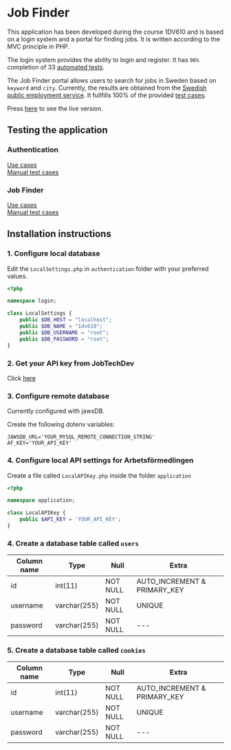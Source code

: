 # Job Finder

This application has been developed during the course 1DV610 and is based on a login system and a portal for finding jobs. It is written according to the MVC principle in PHP.

The login system provides the ability to login and register. It has `96%` completion of 33 [automated tests](http://csquiz.lnu.se:25083/index.php).

The Job Finder portal allows users to search for jobs in Sweden based on `keyword` and `city`. Currently, the results are obtained from the [Swedish public employment service](https://arbetsformedlingen.se/). It fullfills 100% of the provided [test cases](https://github.com/WPUtvecklare/1dv610/wiki/Test-Cases-for-JobFinder).

Press [here](https://ab224qr-1dv610-lab-2.herokuapp.com/) to see the live version.

## Testing the application

### Authentication

[Use cases](https://github.com/WPUtvecklare/1dv610/wiki/Use-Cases-for-Authentication)  
[Manual test cases](https://github.com/WPUtvecklare/1dv610/wiki/Test-Cases-for-Authentication)

### Job Finder

[Use cases](https://github.com/WPUtvecklare/1dv610/wiki/Use-Cases-for-JobFinder)  
[Manual test cases](https://github.com/WPUtvecklare/1dv610/wiki/Test-Cases-for-JobFinder)

## Installation instructions

### 1. Configure local database

Edit the `LocalSettings.php` in `authentication` folder with your preferred values.

```php
<?php

namespace login;

class LocalSettings {
    public $DB_HOST = "localhost";
    public $DB_NAME = "1dv610";
    public $DB_USERNAME = "root";
    public $DB_PASSWORD = "root";
}
```

### 2. Get your API key from JobTechDev

Click [here](https://apirequest.jobtechdev.se/)

### 3. Configure remote database

Currently configured with jawsDB.

Create the following dotenv variables:

```
JAWSDB_URL='YOUR_MYSQL_REMOTE_CONNECTION_STRING'
AF_KEY='YOUR_API_KEY'
```

### 4. Configure local API settings for Arbetsförmedlingen

Create a file called `LocalAPIKey.php` inside the folder `application`

```php
<?php

namespace application;

class LocalAPIKey {
    public $API_KEY = 'YOUR_API_KEY';
}
```

### 4. Create a database table called `users`

| Column name | Type | Null | Extra |
| ----------- | ----------- | ----------- | ----------- |
| id | int(11) | NOT NULL | AUTO_INCREMENT & PRIMARY_KEY |
| username | varchar(255) | NOT NULL | UNIQUE |
| password | varchar(255) | NOT NULL | --- |

### 5. Create a database table called `cookies`

| Column name | Type | Null | Extra |
| ----------- | ----------- | ----------- | ----------- |
| id | int(11) | NOT NULL | AUTO_INCREMENT & PRIMARY_KEY |
| username | varchar(255) | NOT NULL | UNIQUE |
| password | varchar(255) | NOT NULL | --- |
